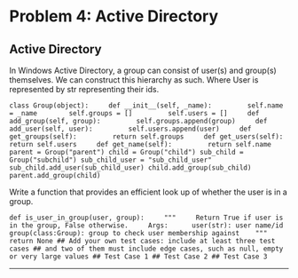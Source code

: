 # Problem 4: Active Directory

## Active Directory

In Windows Active Directory, a group can consist of user(s) and group(s) themselves. We can construct this hierarchy as such. Where User is represented by str representing their ids.

`class Group(object):     def __init__(self, _name):         self.name = _name        self.groups = []         self.users = []     def add_group(self, group):         self.groups.append(group)     def add_user(self, user):         self.users.append(user)     def get_groups(self):         return self.groups     def get_users(self):         return self.users     def get_name(self):         return self.name  parent = Group("parent") child = Group("child") sub_child = Group("subchild") sub_child_user = "sub_child_user" sub_child.add_user(sub_child_user) child.add_group(sub_child) parent.add_group(child)`

Write a function that provides an efficient look up of whether the user is in a group.

`def is_user_in_group(user, group):     """     Return True if user is in the group, False otherwise.     Args:      user(str): user name/id      group(class:Group): group to check user membership against    """     return None ## Add your own test cases: include at least three test cases ## and two of them must include edge cases, such as null, empty or very large values ## Test Case 1 ## Test Case 2 ## Test Case 3`

---
